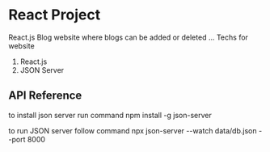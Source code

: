 
# React Project

React.js Blog website where blogs can be added or deleted ... 
Techs for website
1. React.js
2. JSON Server


## API Reference
to install json server run command
npm install -g json-server


to run JSON server follow command
npx json-server --watch data/db.json --port 8000

